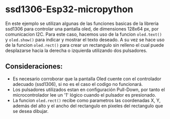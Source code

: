 # ssd1306-Esp32-micropython
En este ejemplo se utilizan algunas de las funciones basicas de la libreria ssd1306 para controlar una pantalla oled, de dimensiones 128x64 px, por comunicacion I2C. Para este caso, hacemos uso de la funcion ``oled.text()`` y ``oled.show()`` para indicar y mostrar el texto deseado. A su vez se hace uso de la funcion ``oled.rect()`` para crear un rectangulo sin relleno el cual puede desplazarse hacia la derecha o izquierda utilizando dos pulsadores.
## Consideraciones:
* Es necesario corroborar que la pantalla Oled cuente con el controlador adecuado (ssd1306), si no es el caso el codigo no funcionará.
* Los pulsadores utilizados estan en configuración Pull-Down, por tanto el microcontrolador lee un '1' lógico cuando el pulsador es presionado.
* La funcion ``oled.rect()`` recibe como parametros las coordenadas X, Y, además del alto y el ancho del rectangulo en pixeles del rectangulo que se desea dibujar.
